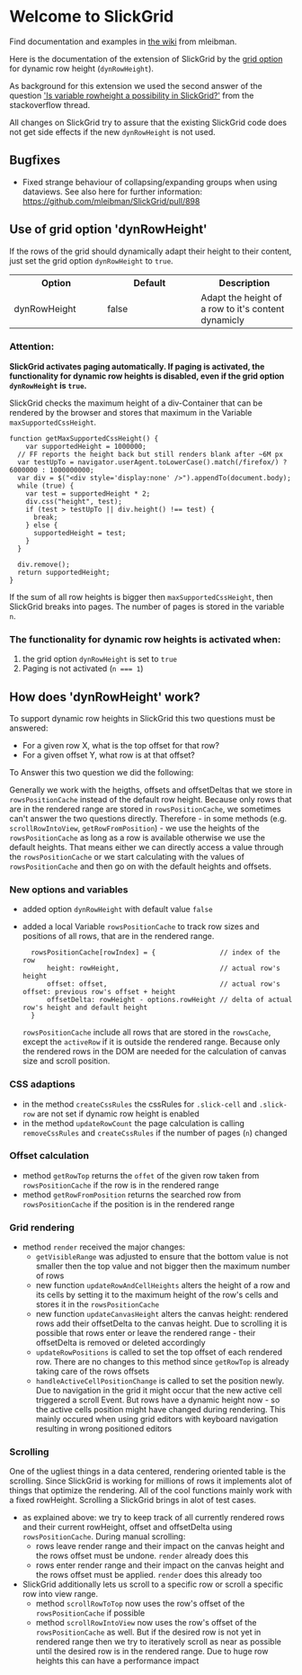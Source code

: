 # Welcome to SlickGrid

Find documentation and examples in [the wiki](https://github.com/mleibman/SlickGrid/wiki) from mleibman.

Here is the documentation of the extension of SlickGrid by the [grid option](https://github.com/mleibman/SlickGrid/wiki/Grid-Options) for dynamic row height (`dynRowHeight`).

As background for this extension we used the second answer of the question ['Is variable rowheight a possibility in SlickGrid?'](http://stackoverflow.com/questions/2805094/is-variable-rowheight-a-possibility-in-slickgrid) from the stackoverflow thread. 

All changes on SlickGrid try to assure that the existing SlickGrid code does not get side effects if the new `dynRowHeight` is not used.

## Bugfixes

* Fixed strange behaviour of collapsing/expanding groups when using dataviews.
	See also here for further information: https://github.com/mleibman/SlickGrid/pull/898


## Use of grid option 'dynRowHeight'

If the rows of the grid should dynamically adapt their height to their content, just set the grid option `dynRowHeight` to `true`. 

<table style="width:100%">
<tbody>
  <tr>
     <th>Option</th>
     <th>Default</th>
	 <th>Description</th>
  </tr>
  <tr>
     <td style ="width: 33%;">dynRowHeight</td>
     <td style ="width: 33%">false</td>
	 <td>Adapt the height of a row to it's content dynamicly</td>
  </tr>
 </tbody>
</table>

### Attention:

__SlickGrid activates paging automatically. If paging is activated, the functionality for dynamic row heights is disabled, even if the grid option `dynRowHeight` is `true`.__

SlickGrid checks the maximum height of a div-Container that can be rendered by the browser and stores that maximum in the Variable `maxSupportedCssHeight`.

    function getMaxSupportedCssHeight() {
	    var supportedHeight = 1000000;
      // FF reports the height back but still renders blank after ~6M px
      var testUpTo = navigator.userAgent.toLowerCase().match(/firefox/) ? 6000000 : 1000000000;
      var div = $("<div style='display:none' />").appendTo(document.body);
	  while (true) {
        var test = supportedHeight * 2;
        div.css("height", test);
        if (test > testUpTo || div.height() !== test) {
          break;
        } else {
          supportedHeight = test;
        }
      }

      div.remove();
      return supportedHeight;
    }

If the sum of all row heights is bigger then `maxSupportedCssHeight`, then SlickGrid breaks into pages. The number of pages is stored in the variable `n`.

### The functionality for dynamic row heights is activated when: 
1. the grid option `dynRowHeight` is set to `true`
2. Paging is not activated (`n === 1`)

## How does 'dynRowHeight' work?
To support dynamic row heights in SlickGrid this two questions must be answered:

- For a given row X, what is the top offset for that row?
- For a given offset Y, what row is at that offset?

To Answer this two question we did the following:

Generally we work with the heigths, offsets and offsetDeltas that we store in `rowsPositionCache` instead of the default row height. Because only rows that are in the rendered range are stored in `rowsPositionCache`, we sometimes can't answer the two questions directly. Therefore - in some methods (e.g. `scrollRowIntoView`, `getRowFromPosition`) -  we use the heights of the `rowsPositionCache` as long as a row is available otherwise we use the default heights. That means either we can directly access a value through the `rowsPositionCache` or we start calculating with the values of `rowsPositionCache` and then go on with the default heights and offsets.

### __New options and variables__

* added option `dynRowHeight` with default value `false`
* added a local Variable `rowsPositionCache` to track row sizes and positions of all rows, that are in the rendered range.

		rowsPositionCache[rowIndex] = {                // index of the row
			height: rowHeight,                         // actual row's height 
			offset: offset,                            // actual row's offset: previous row's offset + height
			offsetDelta: rowHeight - options.rowHeight // delta of actual row's height and default height 
		}
	
	`rowsPositionCache` include all rows that are stored in the `rowsCache`, except the `activeRow` if it is  outside the rendered range. Because only the rendered rows in the DOM are needed for the calculation of canvas size and scroll position.

### __CSS adaptions__
* in the method `createCssRules` the cssRules for `.slick-cell` and `.slick-row` are not set if dynamic row height is enabled
* in the method `updateRowCount` the page calculation is calling `removeCssRules` and `createCssRules` if the number of pages (`n`) changed

### __Offset calculation__

* method `getRowTop` returns the `offet` of the given row taken from `rowsPositionCache` if the row is in the rendered range
* method `getRowFromPosition` returns the searched row from `rowsPositionCache` if the position is in the rendered range

### __Grid rendering__
* method `render` received the major changes:
	* `getVisibleRange` was adjusted to ensure that the bottom value is not smaller then the top value and not bigger then the maximum number of rows
	* new function `updateRowAndCellHeights` alters the height of a row and its cells by setting it to the maximum height of the row's cells and stores it in the `rowsPositionCache` 
	* new function `updateCanvasHeight` alters the canvas height: rendered rows add their offsetDelta to the canvas height. Due to scrolling it is possible that rows enter or leave the rendered range - their offsetDelta is removed or deleted accordingly      
	* `updateRowPositions` is called to set the top offset of each rendered row. There are no changes to this method since `getRowTop` is already taking care of the rows offsets
	* `handleActiveCellPositionChange` is called to set the position newly. Due to navigation in the grid it might occur that the new active cell triggered a scroll Event. But rows have a dynamic height now - so the active cells position might have changed during rendering. This mainly occured when using grid editors with keyboard navigation resulting in wrong positioned editors
	
### __Scrolling__

One of the ugliest things in a data centered, rendering oriented table is the scrolling. Since SlickGrid is working for millions of rows it implements alot of things that optimize the rendering. All of the cool functions mainly work with a fixed rowHeight. Scrolling a SlickGrid brings in alot of test cases.  

* as explained above: we try to keep track of all currently rendered rows and their current rowHeight, offset and offsetDelta using `rowsPositionCache`. During manual scrolling: 
	* rows leave render range and their impact on the canvas height and the rows offset must be undone. `render` already does this
	* rows enter render range and their impact on the canvas height and the rows offset must be applied. `render` does this already too
* SlickGrid additionally lets us scroll to a specific row or scroll a specific row into view range.
	* method `scrollRowToTop` now uses the row's offset of the `rowsPositionCache` if possible
	* method `scrollRowIntoView` now uses the row's offset of the `rowsPositionCache` as well. But if the desired row is not yet in rendered range then we try to iteratively scroll as near as possible until the desired row is in the rendered range. Due to huge row heights this can have a performance impact